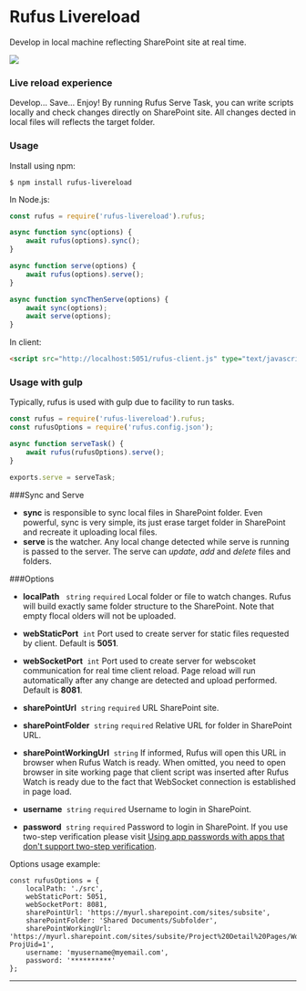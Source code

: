 # Rufus Livereload
Develop in local machine reflecting SharePoint site at real time.

![](https://i.imgur.com/bg3U1WI.gif)

### Live reload experience
Develop... Save... Enjoy!
By running Rufus Serve Task, you can write scripts locally and check changes directly on SharePoint site. All changes dected in local files will reflects the target folder.

### Usage
Install using npm:
```shell
$ npm install rufus-livereload
```

In Node.js:
```js
const rufus = require('rufus-livereload').rufus;

async function sync(options) {
	await rufus(options).sync();
}

async function serve(options) {
	await rufus(options).serve();
}

async function syncThenServe(options) {
	await sync(options);
	await serve(options);
} 
```
In client:
```html
<script src="http://localhost:5051/rufus-client.js" type="text/javascript"></script>
```
### Usage with gulp
Typically, rufus is used with gulp due to facility to run tasks.
```js
const rufus = require('rufus-livereload').rufus;
const rufusOptions = require('rufus.config.json');

async function serveTask() {
	await rufus(rufusOptions).serve();
}

exports.serve = serveTask;
```
###Sync and Serve
- **sync** is responsible to sync local files in SharePoint folder. Even powerful, sync is very simple, its just erase target folder in SharePoint and recreate it uploading local files.
- **serve** is the watcher. Any local change detected while serve is running is passed to the server. The serve can *update*, *add* and *delete* files and folders.

###Options
- **localPath**&nbsp;&nbsp;&nbsp;`string` `required`
Local folder or file to watch changes. Rufus will build exactly same folder structure to the SharePoint. Note that empty flocal olders will not be uploaded.

- **webStaticPort**&nbsp;&nbsp;`int`
Port used to create server for static files requested by client.
Default is **5051**.

- **webSocketPort**&nbsp;&nbsp;`int`
Port used to create server for webscoket communication for real time client reload. Page reload will run automatically after any change are detected and upload performed.
Default is **8081**. 
- **sharePointUrl**&nbsp;&nbsp;`string` `required`
URL SharePoint site.

- **sharePointFolder**&nbsp;&nbsp;`string` `required`
Relative URL for folder in SharePoint URL.

- **sharePointWorkingUrl**&nbsp;&nbsp;`string`
If informed, Rufus will open this URL in browser when Rufus Watch is ready. When omitted, you need to open browser in site working page that client script was inserted after Rufus Watch is ready due to the fact that WebSocket connection is established in page load.

- **username**&nbsp;&nbsp;`string` `required`
Username to login in SharePoint.

- **password**&nbsp;&nbsp;`string` `required`
Password to login in SharePoint. If you use two-step verification please visit [Using app passwords with apps that don't support two-step verification](https://support.microsoft.com/en-us/help/12409/microsoft-account-app-passwords-and-two-step-verification).

Options usage example:
```
const rufusOptions = {
	localPath: './src',
	webStaticPort: 5051,
	webSocketPort: 8081,
	sharePointUrl: 'https://myurl.sharepoint.com/sites/subsite',
	sharePointFolder: 'Shared Documents/Subfolder',
	sharePointWorkingUrl: 'https://myurl.sharepoint.com/sites/subsite/Project%20Detail%20Pages/WorkflowStageStatus.aspx?ProjUid=1',
	username: 'myusername@myemail.com',
	password: '**********'
};
```
****
